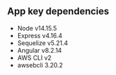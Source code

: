 ## App key dependencies
- Node v14.15.5
- Express v4.16.4
- Sequelize v5.21.4
- Angular v8.2.14
- AWS CLI v2
- awsebcli 3.20.2

